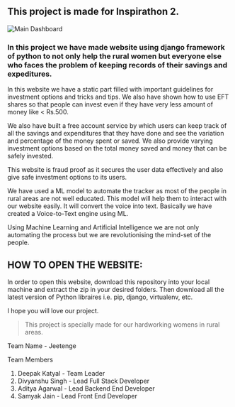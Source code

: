 ## This project is made for Inspirathon 2.

![Main Dashboard](static/assets/img/main-dashboard.png)

### In this project we have made website using django framework of python to not only help the rural women but everyone else who faces the problem of keeping records of their savings and expeditures.
In this website we have a static part filled with important guidelines for investment options and tricks and tips. We also have shown how to use EFT shares so that people can invest even if they have very less amount of money like < Rs.500. 

We also have built a free account service by which users can keep track of all the savings and expenditures that they have done and see the variation and percentage of the money spent or saved. We also provide varying investment options based on the total money saved and money that can be safely invested.

This website is fraud proof as it secures the user data effectively and also give safe investment options to its users.

We have used a ML model to automate the tracker as most of the people in rural areas are not well educated. This model will help them to interact with our website easily.
It will convert the voice into text. Basically we have created a Voice-to-Text engine using ML.

Using Machine Learning and Artificial Intelligence we are not only automating the process but we are revolutionising the mind-set of the people.

HOW TO OPEN THE WEBSITE:
--------------------------------------------
In order to open this website, download this repository into your local machine and extract the zip in your desired folders.
Then download all the latest version of Python libraires i.e. pip, django, virtualenv, etc.

I hope you will love our project.

> This project is specially made for our hardworking womens in rural areas.

Team Name - Jeetenge

Team Members
1. Deepak Katyal - Team Leader
2. Divyanshu Singh - Lead Full Stack Developer
3. Aditya Agarwal - Lead Backend End Developer
4. Samyak Jain - Lead Front End Developer
